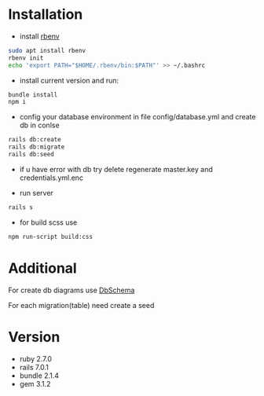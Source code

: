 # Installation

- install [rbenv](https://github.com/rbenv/rbenv)

```bash
sudo apt install rbenv
rbenv init
echo 'export PATH="$HOME/.rbenv/bin:$PATH"' >> ~/.bashrc
```

- install current version and run:

```bash
bundle install
npm i  
```

- config your database environment in file config/database.yml and create db in conlse

```bash
rails db:create
rails db:migrate
rails db:seed
```

- if u have error with db try delete regenerate master.key and credentials.yml.enc


- run server

```bash
rails s 
```

- for build scss use

```bash
npm run-script build:css
```

# Additional

For create db diagrams use [DbSchema](https://dbschema.com/download.html)

For each migration(table) need create a seed

# Version

- ruby 2.7.0
- rails 7.0.1
- bundle 2.1.4
- gem 3.1.2

